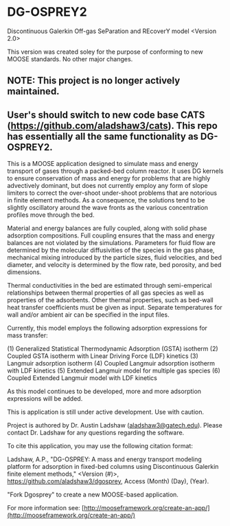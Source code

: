 DG-OSPREY2
=====
Discontinuous Galerkin Off-gas SeParation and REcoverY model <Version 2.0>

This version was created soley for the purpose of conforming to new MOOSE standards. No other major changes. 


NOTE: This project is no longer actively maintained. 
----
User's should switch to new code base CATS (https://github.com/aladshaw3/cats). This repo has essentially all the same functionality as DG-OSPREY2.
----


This is a MOOSE application designed to simulate mass and energy transport of gases through a packed-bed column reactor. It uses DG kernels to ensure conservation of mass and energy for problems that are highly advectively dominant, but does not currently employ any form of slope limiters to correct the over-shoot under-shoot problems that are notorious in finite element methods. As a consequence, the solutions tend to be slightly oscillatory around the wave fronts as the various concentration profiles move through the bed. 

Material and energy balances are fully coupled, along with solid phase adsorption compositions. Full coupling ensures that the mass and energy balances are not violated by the simulations. Parameters for fluid flow are determined by the molecular diffusivities of the species in the gas phase, mechanical mixing introduced by the particle sizes, fluid velocities, and bed diameter, and velocity is determined by the flow rate, bed porosity, and bed dimensions. 

Thermal conductivities in the bed are estimated through semi-emperical relationships between thermal properties of all gas species as well as properties of the adsorbents. Other thermal properties, such as bed-wall heat transfer coefficients must be given as input. Separate temperatures for wall and/or ambient air can be specified in the input files. 

Currently, this model employs the following adsorption expressions for mass transfer:

(1) Generalized Statistical Thermodynamic Adsorption (GSTA) isotherm
(2) Coupled GSTA isotherm with Linear Driving Force (LDF) kinetics
(3) Langmuir adsorption isotherm
(4) Coupled Langmuir adsorption isotherm with LDF kinetics
(5) Extended Langmuir model for multiple gas species
(6) Coupled Extended Langmuir model with LDF kinetics

As this model continues to be developed, more and more adsorption expressions will be added. 

This is application is still under active development. Use with caution.

Project is authored by Dr. Austin Ladshaw (aladshaw3@gatech.edu). Please contact Dr. Ladshaw for any questions regarding the software.

To cite this application, you may use the following citation format:

Ladshaw, A.P., "DG-OSPREY: A mass and energy transport modeling platform for adsorption in fixed-bed columns using Discontinuous Galerkin finite element methods," <Version (#)>, https://github.com/aladshaw3/dgosprey, Access (Month) (Day), (Year). 

"Fork Dgosprey" to create a new MOOSE-based application.

For more information see: [http://mooseframework.org/create-an-app/](http://mooseframework.org/create-an-app/)
